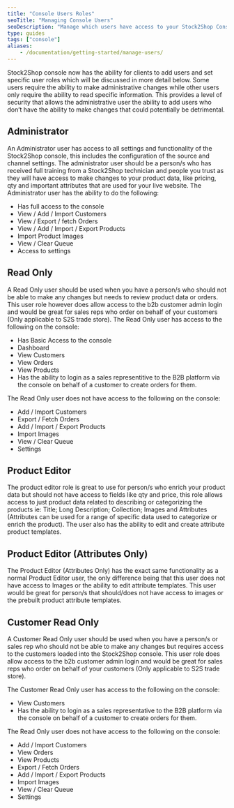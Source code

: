 ```yaml
---
title: "Console Users Roles"
seoTitle: "Managing Console Users"
seoDescription: "Manage which users have access to your Stock2Shop Console as well as the permissions they have with your data."
type: guides
tags: ["console"]
aliases:
    - /documentation/getting-started/manage-users/
---
```


Stock2Shop console now has the ability for clients to add users and set specific user roles which will be discussed in more detail below. Some users require the ability to make administrative changes while other users only require the ability to read specific information. This provides a level of security that allows the administrative user the ability to add users who don’t have the ability to make changes that could potentially be detrimental.

## Administrator
An Administrator user has access to all settings and functionality of the Stock2Shop console, this includes the configuration of the source and channel settings. The administrator user should be a person/s who has received full training from a Stock2Shop technician and people you trust as they will have access to make changes to your product data, like pricing, qty and important attributes that are used for your live website.
The Administrator user has the ability to do the following:

- Has full access to the console
- View / Add / Import Customers
- View / Export / fetch Orders
- View / Add / Import / Export Products
- Import Product Images
- View / Clear Queue
- Access to settings

## Read Only
A Read Only user should be used when you have a person/s who should not be able to make any changes but needs to review product data or orders. This user role however does allow access to the b2b customer admin login and would be great for sales reps who order on behalf of your customers (Only applicable to S2S trade store).
The Read Only user has access to the following on the console:

- Has Basic Access to the console
- Dashboard
- View Customers
- View Orders
- View Products
- Has the ability to login as a sales representitive to the B2B platform via the console on behalf of a customer to create orders for them.

The Read Only user does not have access to the following on the console:

- Add / Import Customers
- Export / Fetch Orders
- Add / Import / Export Products
- Import Images
- View / Clear Queue
- Settings

## Product Editor
The product editor role is great to use for person/s who enrich your product data but should not have access to fields like qty and price, this role allows access to just product data related to describing or categorizing the products ie: Title; Long Description; Collection; Images and Attributes (Attributes can be used for a range of specific data used to categorize or enrich the product). The user also has the ability to edit and create attribute product templates.

## Product Editor (Attributes Only)
The Product Editor (Attributes Only) has the exact same functionality as a normal Product Editor user, the only difference being that this user does not have access to Images or the ability to edit attribute templates. This user would be great for person/s that should/does not have access to images or the prebuilt product attribute templates.

## Customer Read Only
A Customer Read Only user should be used when you have a person/s or sales rep who should not be able to make any changes but requires access to the customers loaded into the Stock2Shop console. 
This user role does allow access to the b2b customer admin login and would be great for sales reps who order on behalf of your customers (Only applicable to S2S trade store).

The Customer Read Only user has access to the following on the console:

- View Customers
- Has the ability to login as a sales representative to the B2B platform via the console on behalf of a customer to create orders for them.

The Read Only user does not have access to the following on the console:

- Add / Import Customers
- View Orders
- View Products
- Export / Fetch Orders
- Add / Import / Export Products
- Import Images
- View / Clear Queue
- Settings